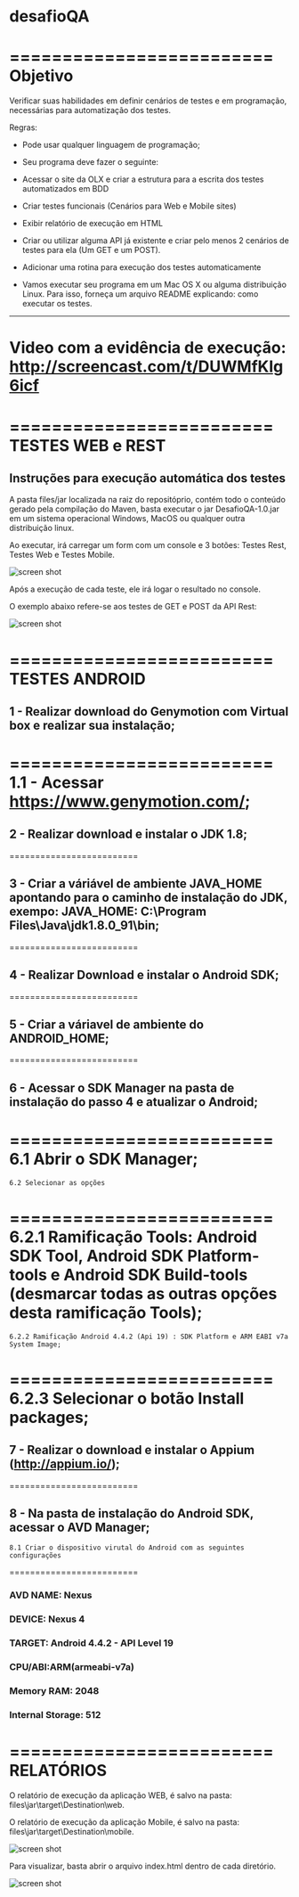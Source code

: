 # desafioQA

=========================   
Objetivo
=========================   

Verificar suas habilidades em definir cenários de testes e em programação, necessárias para automatização dos testes.

Regras:

- Pode usar qualquer linguagem de programação;

- Seu programa deve fazer o seguinte:

- Acessar o site da OLX e criar a estrutura para a escrita dos testes automatizados em BDD

- Criar testes funcionais (Cenários para Web e Mobile sites)

- Exibir relatório de execução em HTML

- Criar ou utilizar alguma API já existente e criar pelo menos 2 cenários de testes para ela (Um GET e um POST).

- Adicionar uma rotina para execução dos testes automaticamente

- Vamos executar seu programa em um Mac OS X ou alguma distribuição Linux. Para isso, forneça um arquivo README explicando:
como executar os testes.

--------------------------------------------------------------------------------------------------------------------------------------

# Video com a evidência de execução: http://screencast.com/t/DUWMfKIg6icf

=========================   
TESTES WEB e REST
=========================   

## Instruções para execução automática dos testes

A pasta files/jar localizada na raiz do repositóprio, contém todo o conteúdo gerado pela compilação do Maven, basta executar o jar DesafioQA-1.0.jar em um sistema operacional Windows, MacOS ou qualquer outra distribuição linux.

Ao executar, irá carregar um form com um console e 3 botões: Testes Rest, Testes Web e Testes Mobile.

![screen shot](http://arthurmazza.azurewebsites.net/formfx.png)

Após a execução de cada teste, ele irá logar o resultado no console.

O exemplo abaixo refere-se aos testes de GET e POST da API Rest:

![screen shot](http://arthurmazza.azurewebsites.net/teste_apiREST.PNG)

=========================
TESTES ANDROID
=========================

## 1 - Realizar download do Genymotion com Virtual box e realizar sua instalação;
=========================
       1.1 - Acessar https://www.genymotion.com/;
=========================    
## 2 - Realizar download e instalar o JDK 1.8;
=========================
## 3 - Criar a váriável de ambiente JAVA_HOME apontando para o caminho de instalação do JDK, exempo: JAVA_HOME: C:\Program Files\Java\jdk1.8.0_91\bin;
=========================
## 4 - Realizar Download e instalar o Android SDK;
=========================
## 5 - Criar a váriavel de ambiente do ANDROID_HOME;
=========================
## 6 - Acessar o SDK Manager na pasta de instalação do passo 4 e atualizar o Android;
=========================
    6.1 Abrir o SDK Manager;
=========================    
    6.2 Selecionar as opções 
=========================    
    6.2.1 Ramificação Tools: Android SDK Tool, Android SDK Platform-tools e Android SDK Build-tools (desmarcar todas as outras opções desta ramificação Tools);
=========================    
    6.2.2 Ramificação Android 4.4.2 (Api 19) : SDK Platform e ARM EABI v7a System Image;
=========================    
    6.2.3 Selecionar o botão Install packages;
=========================   
## 7 - Realizar o download e instalar o Appium (http://appium.io/);
=========================
## 8 - Na pasta de instalação do Android SDK, acessar o AVD Manager;
    8.1 Criar o dispositivo virutal do Android com as seguintes configurações
=========================    
### AVD NAME: Nexus
### DEVICE: Nexus 4
### TARGET: Android 4.4.2 - API Level 19
### CPU/ABI:ARM(armeabi-v7a)
### Memory RAM: 2048
### Internal Storage: 512
 
=========================   
RELATÓRIOS
=========================   

 O relatório de execução da aplicação WEB, é salvo na pasta: files\jar\target\Destination\web.
 
 O relatório de execução da aplicação Mobile, é salvo na pasta: files\jar\target\Destination\mobile.
 
 
 ![screen shot](http://arthurmazza.azurewebsites.net/path_relatorio.PNG)
 
 
 Para visualizar, basta abrir o arquivo index.html dentro de cada diretório. 
 
 
  ![screen shot](http://arthurmazza.azurewebsites.net/relatorio.PNG)
